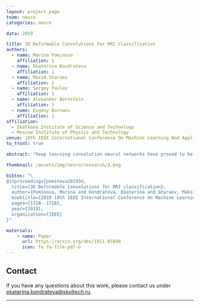 ```yaml
---
layout: project_page
team: neuro
categories: neuro

data: 2019

title: 3D Deformable Convolutions for MRI classification
authors:
  - name: Marina Pominova
    affiliation: 1
  - name: Ekaterina Kondrateva
    affiliation: 1
  - name: Maxim Sharaev
    affiliation: 1
  - name: Sergey Pavlov
    affiliation: 1
  - name: Alexander Bernstein
    affiliation: 1
  - name: Evgeny Burnaev
    affiliation: 1
affiliation:
  - Skolkovo Institute of Science and Technology
  - Moscow Institute of Physics and Technology
venue: 18th IEEE International Conference On Machine Learning And Applications 2019
to_front: true

abstract: "Deep learning convolution neural networks have proved to be a powerful tool for MRI analysis. In current work, we explore the potential of the deformable convolution deep neural network layers for MRI data classiﬁcation. We propose new 3D deformable convolutions (d-convolutions), implement them in VoxResNet architecture and apply for structural MRI data classification. We show that 3D d-convolutions outperform standard ones and are effective for unprocessed 3D MR images being robust to particular geometrical properties of the data. Firstly proposed dVoxResNet architecture exhibits high potential for the use in MRI data classification."

thumbnail: /assets/img/neuro/research/3.png

bibtex: "\
@inproceedings{pominova20193d,
  title={3D Deformable Convolutions for MRI classification},
  author={Pominova, Marina and Kondrateva, Ekaterina and Sharaev, Maksim and Bernstein, Alexander and Pavlov, Sergey and Burnaev, Evgeny},
  booktitle={2019 18th IEEE International Conference On Machine Learning And Applications (ICMLA)},
  pages={1710--1716},
  year={2019},
  organization={IEEE}
}"

materials:
    - name: Paper
      url: https://arxiv.org/abs/1911.01898
      icon: fa fa-file-pdf-o
---
```

## Contact
If you have any questions about this work, please contact us under [ekaterina.kondrateva@skoltech.ru](mailto:ekaterina.kondrateva@skoltech.ru).

---
